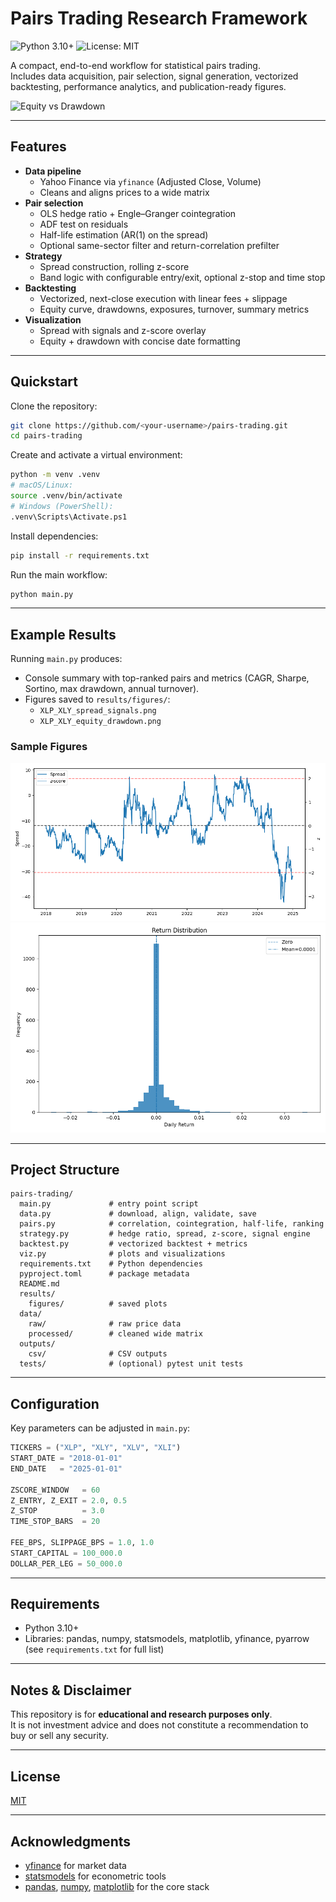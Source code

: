 # Pairs Trading Research Framework

![Python 3.10+](https://img.shields.io/badge/python-3.10+-blue.svg)
![License: MIT](https://img.shields.io/badge/License-MIT-green.svg)

A compact, end-to-end workflow for statistical pairs trading.  
Includes data acquisition, pair selection, signal generation, vectorized backtesting, performance analytics, and publication-ready figures.

![Equity vs Drawdown](results/figures/example_equity_drawdown.png)

---

## Features
- **Data pipeline**
  - Yahoo Finance via `yfinance` (Adjusted Close, Volume)
  - Cleans and aligns prices to a wide matrix
- **Pair selection**
  - OLS hedge ratio + Engle–Granger cointegration
  - ADF test on residuals
  - Half-life estimation (AR(1) on the spread)
  - Optional same-sector filter and return-correlation prefilter
- **Strategy**
  - Spread construction, rolling z-score
  - Band logic with configurable entry/exit, optional z-stop and time stop
- **Backtesting**
  - Vectorized, next-close execution with linear fees + slippage
  - Equity curve, drawdowns, exposures, turnover, summary metrics
- **Visualization**
  - Spread with signals and z-score overlay
  - Equity + drawdown with concise date formatting

---

## Quickstart

Clone the repository:

```bash
git clone https://github.com/<your-username>/pairs-trading.git
cd pairs-trading
```

Create and activate a virtual environment:

```bash
python -m venv .venv
# macOS/Linux:
source .venv/bin/activate
# Windows (PowerShell):
.venv\Scripts\Activate.ps1
```

Install dependencies:

```bash
pip install -r requirements.txt
```

Run the main workflow:

```bash
python main.py
```

---

## Example Results

Running `main.py` produces:

- Console summary with top-ranked pairs and metrics (CAGR, Sharpe, Sortino, max drawdown, annual turnover).
- Figures saved to `results/figures/`:
  - `XLP_XLY_spread_signals.png`
  - `XLP_XLY_equity_drawdown.png`

### Sample Figures

![Spread & Signals](results/figures/spread_signals.png)
![Return History](results/figures/return_hist.png)


---

## Project Structure

```
pairs-trading/
  main.py             # entry point script
  data.py             # download, align, validate, save
  pairs.py            # correlation, cointegration, half-life, ranking
  strategy.py         # hedge ratio, spread, z-score, signal engine
  backtest.py         # vectorized backtest + metrics
  viz.py              # plots and visualizations
  requirements.txt    # Python dependencies
  pyproject.toml      # package metadata
  README.md
  results/
    figures/          # saved plots
  data/
    raw/              # raw price data
    processed/        # cleaned wide matrix
  outputs/
    csv/              # CSV outputs
  tests/              # (optional) pytest unit tests
```

---

## Configuration

Key parameters can be adjusted in `main.py`:

```python
TICKERS = ("XLP", "XLY", "XLV", "XLI")
START_DATE = "2018-01-01"
END_DATE   = "2025-01-01"

ZSCORE_WINDOW   = 60
Z_ENTRY, Z_EXIT = 2.0, 0.5
Z_STOP          = 3.0
TIME_STOP_BARS  = 20

FEE_BPS, SLIPPAGE_BPS = 1.0, 1.0
START_CAPITAL = 100_000.0
DOLLAR_PER_LEG = 50_000.0
```

---

## Requirements
- Python 3.10+  
- Libraries: pandas, numpy, statsmodels, matplotlib, yfinance, pyarrow  
  (see `requirements.txt` for full list)

---

## Notes & Disclaimer
This repository is for **educational and research purposes only**.  
It is not investment advice and does not constitute a recommendation to buy or sell any security.

---

## License
[MIT](LICENSE)

---

## Acknowledgments
- [yfinance](https://github.com/ranaroussi/yfinance) for market data
- [statsmodels](https://www.statsmodels.org/) for econometric tools
- [pandas](https://pandas.pydata.org/), [numpy](https://numpy.org/), [matplotlib](https://matplotlib.org/) for the core stack
